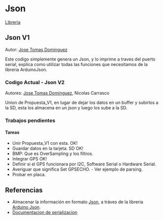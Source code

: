 # Json

[Libreria](https://arduinojson.org/)

## Json V1

Autor: [Jose Tomas Dominguez](https://github.com/josetomas)

Este codigo simplemente genera un Json, y lo imprime a traves del puerto serial, explica como utilizar todas las funciones que necesitamos de la libreria ArduinoJson.

### Codigo Actual - Json V2
Autores: [Jose Tomas Dominguez](https://github.com/josetomas), Nicolas Carrasco

Union de Propuesta_V1, en lugar de dejar los datos en un buffer y subirlos a la SD, esta los almacena en un json y luego los sube a la SD.

### Trabajos pendientes


#### Tareas
- Unir Propuesta_V1 con esta. OK!
- Guardar datos en la tarjeta. SD OK!
- BMP: Que es OverSampling y los filtros.
- Integrar GPS OK! 
- Definir si el GPS funcionara por I2C, Software Serial o Hardware Serial.
- Averiguar que significa Set GPSECHO. - Ver ejemplo de parsing. 
- Probar en placa. 

## Referencias


- Almacenar la información en formato [Json](https://www.json.org/json-en.html), a tráves de la libreria [Arduino Json](https://arduinojson.org/). 
- [Documentacion de serializacion](https://arduinojson.org/v6/doc/serialization/)
